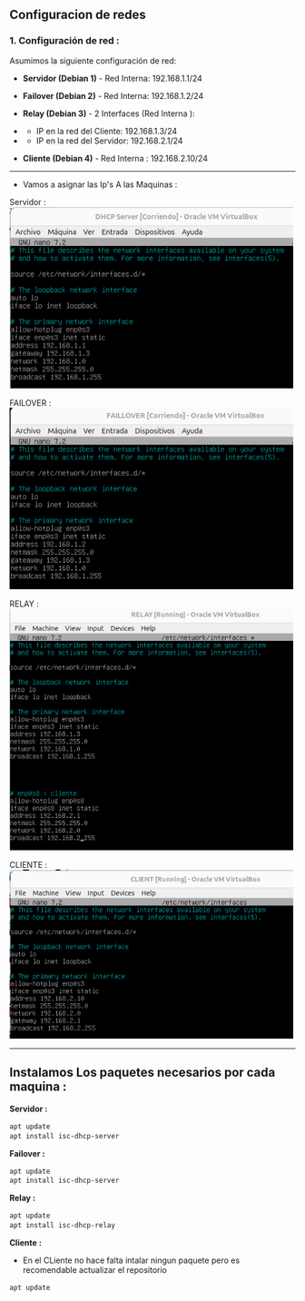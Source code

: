 ## Configuracion de redes

### 1. Configuración de red :
Asumimos la siguiente configuración de red:
    
- **Servidor (Debian 1)** - Red Interna: 192.168.1.1/24

- **Failover (Debian 2)** - Red Interna: 192.168.1.2/24

- **Relay (Debian 3)** - 2 Interfaces (Red Interna ):
  
- - IP en la red del Cliente: 192.168.1.3/24

- - IP en la red del Servidor: 192.168.2.1/24

- **Cliente (Debian 4)** - Red Interna : 192.168.2.10/24


***
- Vamos a asignar las Ip's A las Maquinas :

Servidor :
<img src="/img/ips.png" alt="red servidor" width="500" />

FAILOVER :
<img src="/img/ipf.png" alt="red Failover" width="500" />

RELAY :
<img src="/img/ipr.png" alt="red Relay" width="500" />

CLIENTE :
<img src="/img/ipc.png" alt="red Cliente" width="500" />

***

## Instalamos Los paquetes necesarios por cada maquina :


**Servidor :**
```bash
apt update
apt install isc-dhcp-server
```

**Failover :**
```bash
apt update
apt install isc-dhcp-server
```

**Relay :**
```bash
apt update
apt install isc-dhcp-relay
```

**Cliente :**
- En el CLiente no hace falta intalar ningun paquete pero es recomendable actualizar el repositorio

```bash
apt update
```
